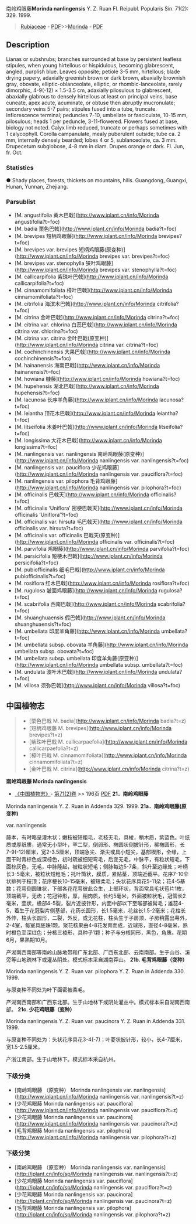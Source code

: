 南岭鸡眼藤**Morinda nanlingensis** Y. Z. Ruan Fl. Reipubl. Popularis Sin. 71(2): 329. 1999.

> [Rubiaceae](http://www.iplant.cn/info/Rubiaceae?t=foc) - [PDF](http://www.iplant.cn/foc/pdf/Rubiaceae.pdf)>>[Morinda](http://www.iplant.cn/info/Morinda?t=foc) - [PDF](http://www.iplant.cn/foc/pdf/Morinda.pdf)
## Description

Lianas or subshrubs; branches surrounded at base by persistent leafless stipules, when young hirtellous or hispidulous, becoming glabrescent, angled, purplish blue. Leaves opposite; petiole 3-5 mm, hirtellous; blade drying papery, adaxially greenish brown or dark brown, abaxially brownish gray, obovate, elliptic-oblanceolate, elliptic, or rhombic-lanceolate, rarely dimorphic, 4-9(-12) × 1.5-3.5 cm, adaxially pilosulous to glabrescent, abaxially glabrous to densely hirtellous at least on principal veins, base cuneate, apex acute, acuminate, or obtuse then abruptly mucronulate; secondary veins 5-7 pairs; stipules fused into a tube, truncate. Inflorescence terminal; peduncles 7-10, umbellate or fasciculate, 10-15 mm, pilosulous; heads 1 per peduncle, 3-11-flowered. Flowers fused at base, biology not noted. Calyx limb reduced, truncate or perhaps sometimes with 1 calycophyll. Corolla campanulate, mealy puberulent outside; tube ca. 2 mm, internally densely bearded; lobes 4 or 5, sublanceolate, ca. 3 mm. Drupecetum subglobose, 4-8 mm in diam. Drupes orange or dark. Fl. Jun, fr. Oct.

### Statistics
● Shady places, forests, thickets on mountains, hills. Guangdong, Guangxi, Hunan, Yunnan, Zhejiang.


### Parsublist

* [M.  angustifolia  黄木巴戟](http://www.iplant.cn/info/Morinda angustifolia?t=foc)
* [M.  badia  栗色巴戟](http://www.iplant.cn/info/Morinda badia?t=foc)
* [M.  brevipes  短柄鸡眼藤](http://www.iplant.cn/info/Morinda brevipes?t=foc)
* [M.  brevipes var. brevipes  短柄鸡眼藤(原变种)](http://www.iplant.cn/info/Morinda brevipes var. brevipes?t=foc)
* [M.  brevipes var. stenophylla  狭叶鸡眼藤](http://www.iplant.cn/info/Morinda brevipes var. stenophylla?t=foc)
* [M.  callicarpifolia  紫珠叶巴戟](http://www.iplant.cn/info/Morinda callicarpifolia?t=foc)
* [M.  cinnamomifoliata  樟叶巴戟](http://www.iplant.cn/info/Morinda cinnamomifoliata?t=foc)
* [M.  citrifolia  海滨木巴戟](http://www.iplant.cn/info/Morinda citrifolia?t=foc)
* [M.  citrina  金叶巴戟](http://www.iplant.cn/info/Morinda citrina?t=foc)
* [M.  citrina var. chlorina  白蕊巴戟](http://www.iplant.cn/info/Morinda citrina var. chlorina?t=foc)
* [M.  citrina var. citrina  金叶巴戟(原变种)](http://www.iplant.cn/info/Morinda citrina var. citrina?t=foc)
* [M.  cochinchinensis  大果巴戟](http://www.iplant.cn/info/Morinda cochinchinensis?t=foc)
* [M.  hainanensis  海南巴戟](http://www.iplant.cn/info/Morinda hainanensis?t=foc)
* [M.  howiana  糠藤](http://www.iplant.cn/info/Morinda howiana?t=foc)
* [M.  hupehensis  湖北巴戟](http://www.iplant.cn/info/Morinda hupehensis?t=foc)
* [M.  lacunosa  长序羊角藤](http://www.iplant.cn/info/Morinda lacunosa?t=foc)
* [M.  leiantha  顶花木巴戟](http://www.iplant.cn/info/Morinda leiantha?t=foc)
* [M.  litseifolia  木姜叶巴戟](http://www.iplant.cn/info/Morinda litseifolia?t=foc)
* [M.  longissima  大花木巴戟](http://www.iplant.cn/info/Morinda longissima?t=foc)
* [M.  nanlingensis var. nanlingensis  南岭鸡眼藤(原变种)](http://www.iplant.cn/info/Morinda nanlingensis var. nanlingensis?t=foc)
* [M.  nanlingensis var. pauciflora  少花鸡眼藤](http://www.iplant.cn/info/Morinda nanlingensis var. pauciflora?t=foc)
* [M.  nanlingensis var. pilophora  毛背鸡眼藤](http://www.iplant.cn/info/Morinda nanlingensis var. pilophora?t=foc)
* [M.  officinalis  巴戟天](http://www.iplant.cn/info/Morinda officinalis?t=foc)
* [M.  officinalis ‘Uniflora’  密梗巴戟天](http://www.iplant.cn/info/Morinda officinalis ‘Uniflora’?t=foc)
* [M.  officinalis var. hirsuta  毛巴戟天](http://www.iplant.cn/info/Morinda officinalis var. hirsuta?t=foc)
* [M.  officinalis var. officinalis  巴戟天(原变种)](http://www.iplant.cn/info/Morinda officinalis var. officinalis?t=foc)
* [M.  parvifolia  鸡眼藤](http://www.iplant.cn/info/Morinda parvifolia?t=foc)
* [M.  persicifolia  短梗木巴戟](http://www.iplant.cn/info/Morinda persicifolia?t=foc)
* [M.  pubiofficinalis  细毛巴戟](http://www.iplant.cn/info/Morinda pubiofficinalis?t=foc)
* [M.  rosiflora  红木巴戟](http://www.iplant.cn/info/Morinda rosiflora?t=foc)
* [M.  rugulosa  皱面鸡眼藤](http://www.iplant.cn/info/Morinda rugulosa?t=foc)
* [M.  scabrifolia  西南巴戟](http://www.iplant.cn/info/Morinda scabrifolia?t=foc)
* [M.  shuanghuaensis  假巴戟](http://www.iplant.cn/info/Morinda shuanghuaensis?t=foc)
* [M.  umbellata  印度羊角藤](http://www.iplant.cn/info/Morinda umbellata?t=foc)
* [M.  umbellata subsp. obovata  羊角藤](http://www.iplant.cn/info/Morinda umbellata subsp. obovata?t=foc)
* [M.  umbellata subsp. umbellata  印度羊角藤(原亚种)](http://www.iplant.cn/info/Morinda umbellata subsp. umbellata?t=foc)
* [M.  undulata  波叶木巴戟](http://www.iplant.cn/info/Morinda undulata?t=foc)
* [M.  villosa  须弥巴戟](http://www.iplant.cn/info/Morinda villosa?t=foc)


## 中国植物志

> * [栗色巴戟  M.  badia](http://www.iplant.cn/info/Morinda badia?t=z)
> * [短柄鸡眼藤  M.  brevipes](http://www.iplant.cn/info/Morinda brevipes?t=z)
> * [紫珠叶巴戟  M.  callicarpaefolia](http://www.iplant.cn/info/Morinda callicarpaefolia?t=z)
> * [樟叶巴戟  M.  cinnamomifoliata](http://www.iplant.cn/info/Morinda cinnamomifoliata?t=z)
> * [金叶巴戟  M.  citrina](http://www.iplant.cn/info/Morinda citrina?t=z)

**南岭鸡眼藤 Morinda nanlingensis**

* [《中国植物志》](http://www.iplant.cn/frps)- [第71(2)卷](http://www.iplant.cn/frps/vol/71(2)) >> 196页 [PDF](http://www.iplant.cn/frps/pdf/71(2)/196.PDF)
**21．南岭鸡眼藤**

Morinda nanlingensis Y. Z. Ruan in Addenda 329. 1999.
**21a．南岭鸡眼藤(原变种)**

var. nanlingensis 

藤本，有时略呈灌木状；嫩枝被短粗毛，老枝无毛，具棱，稍木质，紫蓝色。叶纸质或厚纸质，通常无小型叶，罕二型，倒卵形、椭圆状倒披针形，稀椭圆形，长7-9(-12)厘米，宽2-3.5厘米，顶端急尖、渐尖或具小短尖，基部楔形，全缘，上面干时青棕色或深棕色，初时疏被细短弯毛，后变无毛，中脉平，有粒状短毛，下面棕灰色，无毛，中脉隆起，被粒状短毛；侧脉每边5-7条，斜升至边缘处；叶柄长3-5毫米，被粒状短粗毛；托叶筒状，膜质，紧贴茎，顶端近截平。花序7-10伞状排列于枝顶；花序梗长10-15毫米，被短柔毛；头状花序具花5-11朵；花4-5基数；花萼倒圆锥状，下部各花花萼彼此合生，上部环状，背面常具毛状苞片1枚，顶端截平，无齿；花冠钟形，厚，稍肉质，长约5毫米，外面被粒状毛，冠管长2毫米，壶状，檐部4-5裂，裂片近披针形，内面中部以下至喉部被髯毛；雄蕊4-5，着生于花冠裂片侧基部，花药长圆形，长1.5毫米，花丝长1.5-2毫米；花柱长外伸，柱头长圆形，二裂，外反，或无花柱，柱头生于子房顶，子房稍露出萼外，2-4室，每室具胚珠1颗。聚花核果由4-8花发育而成，近球形，直径4-8毫米，熟时橙色至深红色；分核三棱形，具种子1颗；种子与分核同形，黑色，角质。花期6月，果熟期10月。

产湖南西南部等南岭山脉地带和广东北部、广西东北部、云南南部。生于山谷、溪旁等山地疏林下或灌丛阴处。模式标本采自湖南莽山。
**21b. 毛背鸡眼藤（变种）**

Morinda nanlingensis Y. Z. Ruan var. pilophora Y. Z. Ruan in Addenda 330. 1999.

与原变种不同处为叶下面密被柔毛。

产湖南西南部和广西东北部。生于山地林下或阴处灌丛中。模式标本采自湖南西南部。
**21c. 少花鸡眼藤（变种）**

Morinda nanlingensis Y. Z. Ruan var. paucinora Y. Z. Ruan in Addenda 331. 1999.

与原变种不同处为：头状花序具花3-4(-7)；叶菱状披针形，较小，长4-7厘米，宽1.5-2.5厘米。

产浙江南部。生于山地林下。模式标本采自杭州。

### 下级分类
* [南岭鸡眼藤 （原变种）  Morinda nanlingensis var. nanlingensis](http://www.iplant.cn/info/Morinda nanlingensis var. nanlingensis?t=z)
* [少花鸡眼藤  Morinda nanlingensis var. pauciflora](http://www.iplant.cn/info/Morinda nanlingensis var. pauciflora?t=z)
* [少花鸡眼藤  Morinda nanlingensis var. paucinora](http://www.iplant.cn/info/Morinda nanlingensis var. paucinora?t=z)
* [毛背鸡眼藤  Morinda nanlingensis var. pilophora](http://www.iplant.cn/info/Morinda nanlingensis var. pilophora?t=z)

### 下级分类
* [南岭鸡眼藤 （原变种）  Morinda nanlingensis var. nanlingensis](http://iplant.cn/info/sp/Morinda nanlingensis var. nanlingensis?t=z)
* [少花鸡眼藤  Morinda nanlingensis var. pauciflora](http://iplant.cn/info/sp/Morinda nanlingensis var. pauciflora?t=z)
* [少花鸡眼藤  Morinda nanlingensis var. paucinora](http://iplant.cn/info/sp/Morinda nanlingensis var. paucinora?t=z)
* [毛背鸡眼藤  Morinda nanlingensis var. pilophora](http://iplant.cn/info/sp/Morinda nanlingensis var. pilophora?t=z)
